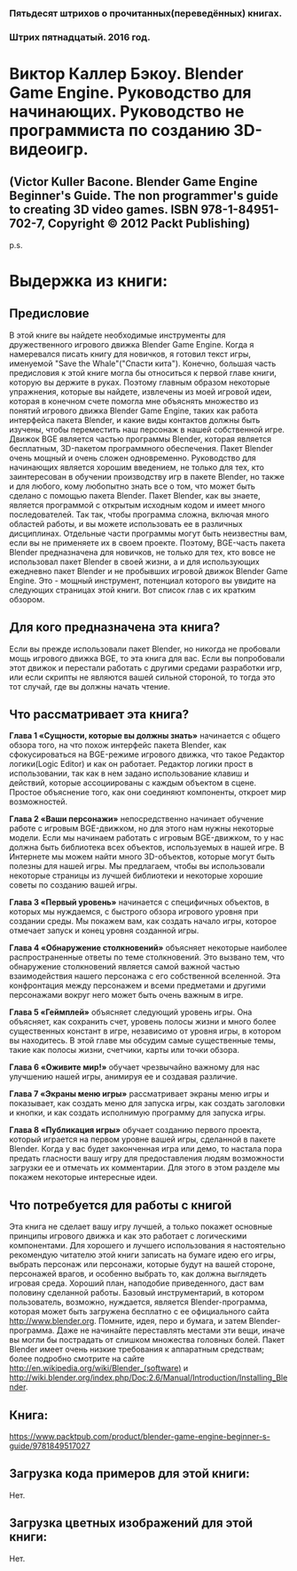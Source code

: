 ### Пятьдесят штрихов о прочитанных(переведённых) книгах. 
### Штрих пятнадцатый. 2016 год.

# Виктор Каллер Бэкоу. Blender Game Engine. Руководство для начинающих. Руководство не программиста по созданию 3D-видеоигр.
## (Victor Kuller Bacone. Blender Game Engine Beginner's Guide. The non programmer's guide to creating 3D video games. ISBN 978-1-84951-702-7, Copyright © 2012 Packt Publishing)
 
p.s.

# Выдержка из книги:

## Предисловие

В этой книге вы найдете необходимые инструменты для дружественного игрового движка Blender Game Engine. Когда я намеревался писать книгу для новичков, я готовил текст игры, именуемой "Save the Whale"("Спасти кита"). Конечно, большая часть предисловия к этой книге могла бы относиться к первой главе книги, которую вы держите в руках. Поэтому главным образом некоторые упражнения, которые вы найдете, извлечены из моей игровой идеи, которая в конечном счете помогла мне объяснять множество из понятий игрового движка Blender Game Engine, таких как работа интерфейса пакета Blender, и какие виды контактов должны быть изучены, чтобы переместить наш персонаж в нашей собственной игре.
Движок BGE является частью программы Blender, которая является бесплатным, 3D-пакетом программного обеспечения. Пакет Blender очень мощный и очень сложен одновременно. Руководство для начинающих является хорошим введением, не только для тех, кто заинтересован в обучении производству игр в пакете Blender, но также и для любого, кому любопытно знать все о том, что может быть сделано с помощью пакета Blender.
Пакет Blender, как вы знаете, является программой с открытым исходным кодом и имеет много последователей. Так так, чтобы программа сложна, включая много областей работы, и вы можете использовать ее в различных дисциплинах. Отдельные части программы могут быть неизвестны вам, если вы не применяете их в своем проекте. Поэтому, BGE-часть пакета Blender предназначена для новичков, не только для тех, кто вовсе не использовал пакет Blender в своей жизни, а и для использующих ежедневно пакет Blender и не пробывших игровой движок Blender Game Engine. Это - мощный инструмент, потенциал которого вы увидите на следующих страницах этой книги. Вот список глав с их кратким обзором.

## Для кого предназначена эта книга?

Если вы прежде использовали пакет Blender, но никогда не пробовали мощь игрового движка BGE, то эта книга для вас. Если вы попробовали этот движок и перестали работать с другими средами разработки игр, или если скрипты не являются вашей сильной стороной, то тогда это тот случай, где вы должны начать чтение.

## Что рассматривает эта книга?

**Глава 1 «Сущности, которые вы должны знать»** начинается с общего обзора того, на что похож интерфейс пакета Blender, как сфокусироваться на BGE-режиме игрового движка, что такое Редактор логики(Logic Editor) и как он работает. Редактор логики прост в использовании, так как в нем задано использование клавиш и действий, которые ассоциированы с каждым объектом в сцене. Простое объяснение того, как они соединяют компоненты, откроет мир возможностей.

**Глава 2 «Ваши персонажи»** непосредственно начинает обучение работе с игровым BGE-движком, но для этого нам нужны некоторые модели. Если мы начинаем работать с игровым BGE-движком, то у нас должна быть библиотека всех объектов, используемых в нашей игре. В Интернете мы можем найти много 3D-объектов, которые могут быть полезны для нашей игры. Мы предлагаем, чтобы вы использовали некоторые страницы из лучшей библиотеки и некоторые хорошие советы по созданию вашей игры.

**Глава 3 «Первый уровень»** начинается с специфичных объектов, в которых мы нуждаемся, с быстрого обзора игрового уровня при создании среды. Мы покажем вам, как создать начало игры, которое отмечает запуск и конец уровня созданной игры.

**Глава 4 «Обнаружение столкновений»** объясняет некоторые наиболее распространенные ответы по теме столкновений. Это вызвано тем, что обнаружение столкновений является самой важной частью взаимодействия нашего персонажа с его собственной вселенной. Эта конфронтация между персонажем и всеми предметами и другими персонажами вокруг него может быть очень важным в игре.

**Глава 5 «Геймплей»** объясняет следующий уровень игры. Она объясняет, как сохранить счет, уровень полосы жизни и много более существенных констант в игре, независимо от уровня игры, в котором вы находитесь. В этой главе мы обсудим самые существенные темы, такие как полосы жизни, счетчики, карты или точки обзора.

**Глава 6 «Оживите мир!»** обучает чрезвычайно важному для нас улучшению нашей игры, анимируя ее и создавая различие.

**Глава 7 «Экраны меню игры»** рассматривает экраны меню игры и показывает, как создать меню для запуска игры, как создать заголовки и кнопки, и как создать исполнимую программу для запуска игры.

**Глава 8 «Публикация игры»** обучает созданию первого проекта, который играется на первом уровне вашей игры, сделанной в пакете Blender. Когда у вас будет законченная игра или демо, то настала пора предать гласности вашу игру для предоставления людям возможности загрузки ее и отмечать их комментарии. Для этого в этом разделе мы покажем некоторые интересные идеи.

## Что потребуется для работы с книгой

Эта книга не сделает вашу игру лучшей, а только покажет основные принципы игрового движка и как это работает с логическими компонентами.
Для хорошего и лучшего использования я настоятельно рекомендую читателю этой книги записать на бумаге идею его игры, выбрать персонаж или персонажи, которые будут на вашей стороне, персонажей врагов, и особенно выбрать то, как должна выглядеть игровая среда.
Хороший план, наподобие приведенного, даст вам половину сделанной работы. Базовый инструментарий, в котором пользователь, возможно, нуждается, является Blender-программа, которая может быть загружена бесплатно с ее официального сайта http://www.blender.org.
Помните, идея, перо и бумага, и затем Blender-программа. Даже не начинайте переставлять местами эти вещи, иначе вы могли бы пострадать от слишком множества головных болей.
Пакет Blender имеет очень низкие требования к аппаратным средствам; более подробно смотрите на сайте  http://en.wikipedia.org/wiki/Blender_(software) и http://wiki.blender.org/index.php/Doc:2.6/Manual/Introduction/Installing_Blender.


## Книга:
https://www.packtpub.com/product/blender-game-engine-beginner-s-guide/9781849517027

## Загрузка кода примеров для этой книги:
Нет.

## Загрузка цветных изображений для этой книги:
Нет.
